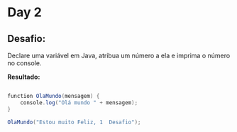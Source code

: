 # Day 2

## Desafio:

Declare uma variável em Java, atribua um número a ela e imprima o número no console.

**Resultado:**

```java

function OlaMundo(mensagem) {
    console.log("Olá mundo " + mensagem);
}

OlaMundo("Estou muito Feliz, 1  Desafio");
